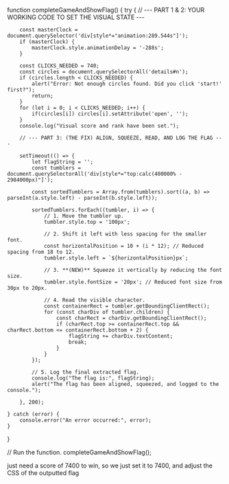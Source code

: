 function completeGameAndShowFlag() {
    try {
        // --- PART 1 & 2: YOUR WORKING CODE TO SET THE VISUAL STATE ---
        
        const masterClock = document.querySelector('div[style*="animation:289.544s"]');
        if (masterClock) {
            masterClock.style.animationDelay = '-288s';
        }

        const CLICKS_NEEDED = 740;
        const circles = document.querySelectorAll('details#n');
        if (circles.length < CLICKS_NEEDED) {
            alert("Error: Not enough circles found. Did you click 'start!' first?");
            return;
        }
        for (let i = 0; i < CLICKS_NEEDED; i++) {
            if(circles[i]) circles[i].setAttribute('open', '');
        }
        console.log("Visual score and rank have been set.");

        // --- PART 3: (THE FIX) ALIGN, SQUEEZE, READ, AND LOG THE FLAG ---
        
        setTimeout(() => {
            let flagString = '';
            const tumblers = document.querySelectorAll('div[style*="top:calc(400000% - 2984000px)"]');
            
            const sortedTumblers = Array.from(tumblers).sort((a, b) => parseInt(a.style.left) - parseInt(b.style.left));

            sortedTumblers.forEach((tumbler, i) => {
                // 1. Move the tumbler up.
                tumbler.style.top = '100px';
                
                // 2. Shift it left with less spacing for the smaller font.
                const horizontalPosition = 10 + (i * 12); // Reduced spacing from 18 to 12.
                tumbler.style.left = `${horizontalPosition}px`;

                // 3. **(NEW)** Squeeze it vertically by reducing the font size.
                tumbler.style.fontSize = '20px'; // Reduced font size from 30px to 20px.

                // 4. Read the visible character.
                const containerRect = tumbler.getBoundingClientRect();
                for (const charDiv of tumbler.children) {
                    const charRect = charDiv.getBoundingClientRect();
                    if (charRect.top >= containerRect.top && charRect.bottom <= containerRect.bottom + 2) {
                        flagString += charDiv.textContent;
                        break;
                    }
                }
            });

            // 5. Log the final extracted flag.
            console.log("The flag is:", flagString);
            alert("The flag has been aligned, squeezed, and logged to the console.");

        }, 200);

    } catch (error) {
        console.error("An error occurred:", error);
    }
}

// Run the function.
completeGameAndShowFlag();

just need a score of 7400 to win, so we just set it to 7400, and adjust the CSS of the outputted flag